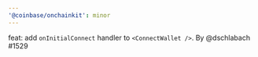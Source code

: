 ```yaml
---
'@coinbase/onchainkit': minor
---
```


feat: add `onInitialConnect` handler to `<ConnectWallet />`. By @dschlabach #1529
